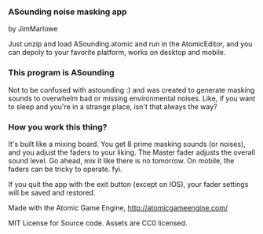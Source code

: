 ### ASounding noise masking app
by JimMarlowe

Just unzip and load ASounding.atomic and run in the AtomicEditor, and you can depoly to your favorite platform, works on desktop and mobile.

### This program is ASounding
 Not to be confused with astounding :) and was created to generate masking sounds to overwhelm bad or missing environmental noises. Like, if you want to sleep and you're in a strange place, isn't that always the way?
 
### How you work this thing?
 It's built like a mixing board. You get 8 prime masking sounds (or noises), and you adjust the faders to your liking. The Master fader adjusts the overall sound level. Go ahead, mix it like there is no tomorrow.
On mobile, the faders can be tricky to operate. fyi.

If you quit the app with the exit button (except on IOS), your fader settings will be saved and restored.

Made with the Atomic Game Engine, http://atomicgameengine.com/

MIT License for Source code.
Assets are CC0 licensed.

